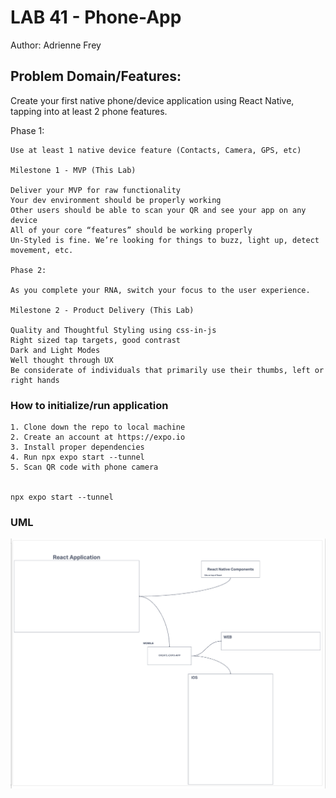 # LAB 41 - Phone-App

Author: Adrienne Frey

## Problem Domain/Features:

   Create your first native phone/device application using React Native, tapping into at least 2 phone features.
   
   Phase 1:

    Use at least 1 native device feature (Contacts, Camera, GPS, etc)

    Milestone 1 - MVP (This Lab)
   
    Deliver your MVP for raw functionality
    Your dev environment should be properly working
    Other users should be able to scan your QR and see your app on any device
    All of your core “features” should be working properly
    Un-Styled is fine. We’re looking for things to buzz, light up, detect movement, etc.

    Phase 2:
    
    As you complete your RNA, switch your focus to the user experience.

    Milestone 2 - Product Delivery (This Lab)

    Quality and Thoughtful Styling using css-in-js
    Right sized tap targets, good contrast
    Dark and Light Modes
    Well thought through UX
    Be considerate of individuals that primarily use their thumbs, left or right hands
  
### How to initialize/run application

    1. Clone down the repo to local machine 
    2. Create an account at https://expo.io
    3. Install proper dependencies
    4. Run npx expo start --tunnel
    5. Scan QR code with phone camera

    
    npx expo start --tunnel

### UML

![UML](./assets/uml.png)



